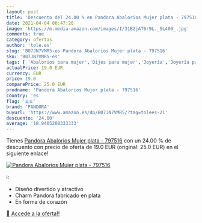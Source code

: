 ```yaml
---
layout: post
title: 'Descuento del 24.00 % en Pandora Abalorios Mujer plata - 797516'
date: 2021-04-04 06:47:20
image: 'https://m.media-amazon.com/images/I/31B2jAT6r9L._SL400_.jpg'
comments: true
category: ofertas
author: 'tole.es'
slug: 'B07JN7VMR5-es Pandora Abalorios Mujer plata - 797516'
sku: 'B07JN7VMR5-es'
tags: [ 'Abalorios para mujer','Dijes para mujer','Joyería','Joyería para mujer','pandora', ]
actualPrice: 19.0 EUR
currency: EUR
price: 19.0
comparePrice: 25.0 EUR
prodname: 'Pandora Abalorios Mujer plata - 797516'
country: 'es'
flag: '🇪🇸'
brand: 'PANDORA'
buyurl: 'https://www.amazon.es/dp/B07JN7VMR5/?tag=tolees-21'
descuento: '24.00'
average: '18.9405208333333'
---
```


Tienes [Pandora Abalorios Mujer plata - 797516](https://www.amazon.es/dp/B07JN7VMR5/?tag=tolees-21) con un 24.00 % de descuento con precio de oferta de 19.0 EUR (original: 25.0 EUR) en el siguiente enlace!

[![Pandora Abalorios Mujer plata - 797516](https://m.media-amazon.com/images/I/31B2jAT6r9L._SL400_.jpg)](https://www.amazon.es/dp/B07JN7VMR5/?tag=tolees-21)

ℹ️:

- Diseño divertido y atractivo
- Charm Pandora fabricado en plata
- En forma de corazón

[🛒 Accede a la oferta!!](https://www.amazon.es/dp/B07JN7VMR5/?tag=tolees-21)
